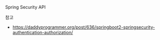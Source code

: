 Spring Security API



참고
- https://daddyprogrammer.org/post/636/springboot2-springsecurity-authentication-authorization/